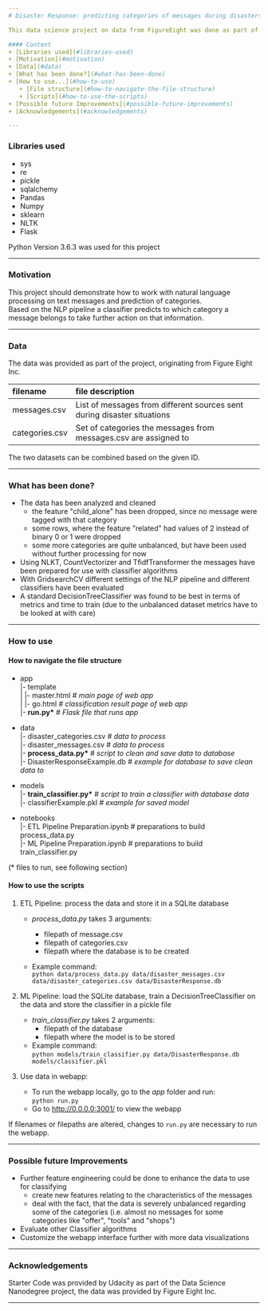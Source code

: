 ```yaml
--- 
# Disaster Response: predicting categories of messages during disasters

This data science project on data from FigureEight was done as part of the Data Scientist Nanodegree from Udacity

#### Content
+ [Libraries used](#libraries-used)  
+ [Motivation](#motivation)  
+ [Data](#data)  
+ [What has been done?](#what-has-been-done)  
+ [How to use...](#how-to-use)  
   + [File structure](#how-to-navigate-the-file-structure)
   + [Scripts](#how-to-use-the-scripts)
+ [Possible future Improvements](#possible-future-improvements)  
+ [Acknowledgements](#acknowledgements) 

---
```


### Libraries used
+ sys
+ re
+ pickle
+ sqlalchemy
+ Pandas
+ Numpy
+ sklearn
+ NLTK
+ Flask

Python Version 3.6.3 was used for this project

---

### Motivation
This project should demonstrate how to work with natural language processing on text messages and prediction of categories.  
Based on the NLP pipeline a classifier predicts to which category a message belongs to take further action on that information.

---

### Data
The data was provided as part of the project, originating from Figure Eight Inc.

| filename | file description |
| :-- | :-- |
| messages.csv | List of messages from different sources sent during disaster situations |
| categories.csv | Set of categories the messages from messages.csv are assigned to |

The two datasets can be combined based on the given ID.

---

### What has been done?
* The data has been analyzed and cleaned 
   * the feature "child_alone" has been dropped, since no message were tagged with that category
   * some rows, where the feature "related" had values of 2 instead of binary 0 or 1 were dropped
   * some more categories are quite unbalanced, but have been used without further processing for now
* Using NLKT, CountVectorizer and TfidfTransformer the messages have been prepared for use with classifier algorithms
* With GridsearchCV different settings of the NLP pipeline and different classifiers have been evaluated
* A standard DecisionTreeClassifier was found to be best in terms of metrics and time to train (due to the unbalanced dataset metrics have to be looked at with care)

---

### How to use

#### How to navigate the file structure
- app  
|- template  
| |- master.html  # _main page of web app_  
| |- go.html  # _classification result page of web app_  
|- __run.py*__  # _Flask file that runs app_

- data  
|- disaster_categories.csv  # _data to process_  
|- disaster_messages.csv  # _data to process_  
|- __process_data.py*__  # _script to clean and save data to database_  
|- DisasterResponseExample.db   # _example for database to save clean data to_  

- models  
|- __train_classifier.py*__  # _script to train a classifier with database data_  
|- classifierExample.pkl  # _example for saved model_   

- notebooks  
|- ETL Pipeline Preparation.ipynb # preparations to build process_data.py  
|- ML Pipeline Preparation.ipynb # preparations to build train_classifier.py  

(* files to run, see following section)

#### How to use the scripts
1. ETL Pipeline: process the data and store it in a SQLite database
    * _process_data.py_ takes 3 arguments:
       + filepath of message.csv
       + filepath of categories.csv
       + filepath where the database is to be created
    
    * Example command:  
      `python data/process_data.py data/disaster_messages.csv data/disaster_categories.csv data/DisasterResponse.db`
 
2. ML Pipeline: load the SQLite database, train a DecisionTreeClassifier on the data and store the classifier in a pickle file
    * _train_classifier.py_ takes 2 arguments:
       + filepath of the database
       + filepath where the model is to be stored            
    * Example command:  
      `python models/train_classifier.py data/DisasterResponse.db models/classifier.pkl`
 
3. Use data in webapp:
    * To run the webapp locally, go to the _app_ folder and run:  
      `python run.py`
    * Go to http://0.0.0.0:3001/ to view the webapp

If filenames or filepaths are altered, changes to `run.py` are necessary to run the webapp.  

---

### Possible future Improvements
* Further feature engineering could be done to enhance the data to use for classifying
   * create new features relating to the characteristics of the messages
   * deal with the fact, that the data is severely unbalanced regarding some of the categories (i.e. almost no messages for some categories like "offer", "tools" and "shops")
* Evaluate other Classifier algorithms
* Customize the webapp interface further with more data visualizations

---

### Acknowledgements
Starter Code was provided by Udacity as part of the Data Science Nanodegree project, the data was provided by Figure Eight Inc.

---
